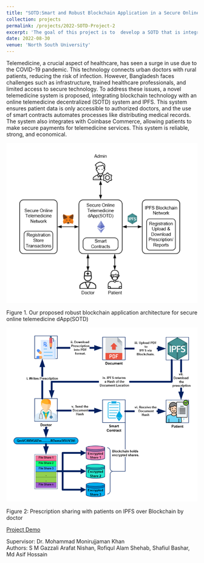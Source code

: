 ```yaml
---
title: "SOTD:Smart and Robust Blockchain Application in a Secure Online Telemedicine System"
collection: projects
permalink: /projects/2022-SOTD-Project-2
excerpt: 'The goal of this project is to  develop a SOTD that is integrated with blockchain technology to make the system more secure and robust. In the proposed approach, blockchain technology, in conjunction with IPFS,  Offers a transparent and safe method to store information and share patient medical records, ensuring that patient data is only accessible to authorized doctors.'
date: 2022-08-30
venue: 'North South University'
---
```

Telemedicine, a crucial aspect of healthcare, has seen a surge in use due to the COVID-19 pandemic. This technology connects urban doctors with rural patients, reducing the risk of infection. However, Bangladesh faces challenges such as infrastructure, trained healthcare professionals, and limited access to secure technology. To address these issues, a novel telemedicine system is proposed, integrating blockchain technology with an online telemedicine decentralized (SOTD) system and IPFS. This system ensures patient data is only accessible to authorized doctors, and the use of smart contracts automates processes like distributing medical records. The system also integrates with Coinbase Commerce, allowing patients to make secure payments for telemedicine services. This system is reliable, strong, and economical.

![Project Image](/files/projects/project2-SOTD-System.png)

Figure 1. Our proposed robust blockchain application architecture for secure online telemedicine dApp(SOTD)

![Project Image](/files/projects/project2-SOTD-Blockchain.png)

Figure 2: Prescription sharing with patients on IPFS over Blockchain by doctor

[Project Demo ](https://github.com/hashcatnissan/Application_Of_Blockchain_For_A_Secure_Online_Telemedicine)

Supervisor: Dr. Mohammad Monirujjaman Khan
<br>
Authors: S M Gazzali Arafat Nishan, Rofiqul Alam Shehab, Shafiul Bashar, Md Asif Hossain
<br>


